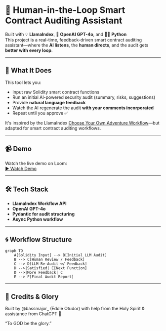 # 🧠 Human-in-the-Loop Smart Contract Auditing Assistant

Built with 💡 **LlamaIndex**, 🤖 **OpenAI GPT-4o**, and 🧑‍💻 **Python**  
This project is a real-time, feedback-driven smart contract auditing assistant—where the **AI listens**, the **human directs**, and the audit gets **better with every loop**.

---

## 🎯 What It Does

This tool lets you:
- Input raw Solidity smart contract functions
- Run an initial AI-powered security audit (summary, risks, suggestions)
- Provide **natural language feedback**
- Watch the AI regenerate the audit **with your comments incorporated**
- Repeat until you approve ✅

It's inspired by the LlamaIndex [Choose Your Own Adventure Workflow](https://github.com/run-llama/llama_index/blob/main/docs/docs/examples/workflow/human_in_the_loop_story_crafting.ipynb)—but adapted for smart contract auditing workflows.

---

## 📹 Demo

Watch the live demo on Loom:  
[▶️ Watch Demo](https://www.loom.com/share/3a474d9d5ba1464692e2dc4269f221cd?sid=cb87e34a-bc8e-40ff-988e-873054f8bed8)

---

## 🛠️ Tech Stack

- **LlamaIndex Workflow API**
- **OpenAI GPT-4o**
- **Pydantic for audit structuring**
- **Async Python workflow**

---

## 🌀 Workflow Structure

```mermaid
graph TD
    A[Solidity Input] --> B[Initial LLM Audit]
    B --> C[Human Review / Feedback]
    C --> D[LLM Re-Audit w/ Feedback]
    D -->|Satisfied| E[Next Function]
    D -->|More Feedback| C
    E --> F[Final Audit Report]
```

---

## 🙏 Credits & Glory

Built by @bassmajor_ (Eddie Otudor) with help from the Holy Spirit & assistance from ChatGPT 🤝

“To GOD be the glory.”
